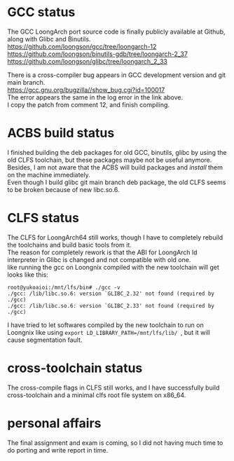 # GCC status
The GCC LoongArch port source code is finally publicly available at Github, along with Glibc and Binutils.  
https://github.com/loongson/gcc/tree/loongarch-12  
https://github.com/loongson/binutils-gdb/tree/loongarch-2_37  
https://github.com/loongson/glibc/tree/loongarch_2_33  

There is a  cross-compiler bug appears in GCC development version and git main branch.  
https://gcc.gnu.org/bugzilla//show_bug.cgi?id=100017  
The error appears the same in the log error in the link above.  
I copy the patch from comment 12, and finish compiling.

# ACBS build status

I finished building the deb packages for old GCC, binutils, glibc by using the old CLFS toolchain, but these packages maybe not be useful anymore.  
Besides, I am not aware that the ACBS will build packages and *install* them on the machine immediately.  
Even though I build glibc git main branch deb package, the old CLFS seems to be broken because of new libc.so.6.

# CLFS status
The CLFS for LoongArch64 still works, though I have to completely rebuild the toolchains and build basic tools from it.  
The reason for completely rework is that the ABI for LoongArch ld interpreter in Glibc is changed and not compatible with old one.  
like running the gcc on Loongnix compiled with the new toolchain will get looks like this:
```
root@yukoaioi:/mnt/lfs/bin# ./gcc -v
./gcc: /lib/libc.so.6: version `GLIBC_2.32' not found (required by ./gcc)
./gcc: /lib/libc.so.6: version `GLIBC_2.33' not found (required by ./gcc)
```

I have tried to let softwares compiled by the new toolchain to run on Loongnix like using `export LD_LIBRARY_PATH=/mnt/lfs/lib/ `, but it will cause segmentation fault.  

# cross-toolchain status

The cross-compile flags in CLFS still works, and I have successfully build cross-toolchain and a minimal clfs root file system on x86_64.  

# personal affairs

The final assignment and exam is coming, so I did not having much time to do porting and write report in time.
